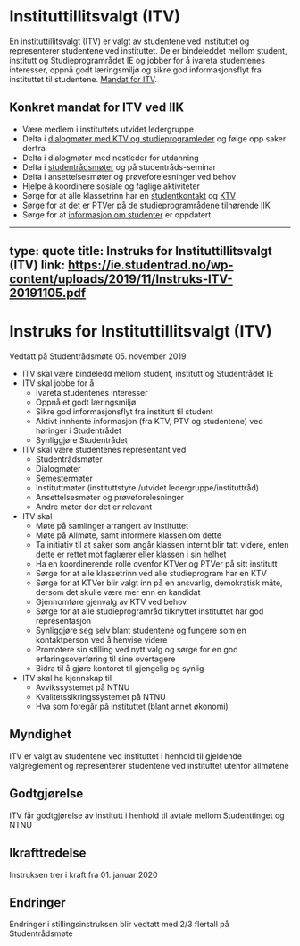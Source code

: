 
# Instituttillitsvalgt (ITV)

En instituttillitsvalgt (ITV) er valgt av studentene ved instituttet og representerer studentene ved instituttet. De er bindeleddet mellom student, institutt og Studieprogramrådet IE og jobber for å ivareta studentenes interesser, oppnå godt læringsmiljø og sikre god informasjonsflyt fra instituttet til studentene. 
[Mandat for ITV](https://ie.studentrad.no/wp-content/uploads/2019/11/Instruks-ITV-20191105.pdf).


## Konkret mandat for ITV ved IIK

* Være medlem i instituttets utvidet ledergruppe
* Delta i [dialogmøter med KTV og studieprogramleder](dialogmøter-spl.html) og følge opp saker derfra
* Delta i dialogmøter med nestleder for utdanning 
* Delta i [studentrådsmøter](https://ie.studentrad.no) og på studentråds-seminar
* Delta i ansettelsesmøter og prøveforelesninger ved behov
* Hjelpe å koordinere sosiale og faglige aktiviteter
* Sørge for at alle klassetrinn har en [studentkontakt](studentkontakt.html) og [KTV](ktv.html)
* Sørge for at det er PTVer på de studieprogramrådene tilhørende IIK
* Sørge for at [informasjon om studenter](studenter.html) er oppdatert


---
type: quote
title: Instruks for Instituttillitsvalgt (ITV)
link: https://ie.studentrad.no/wp-content/uploads/2019/11/Instruks-ITV-20191105.pdf
--- 
# Instruks for Instituttillitsvalgt (ITV)

Vedtatt på Studentrådsmøte 05. november 2019

* ITV skal være bindeledd mellom student, institutt og Studentrådet IE
* ITV skal jobbe for å
  * Ivareta studentenes interesser
  * Oppnå et godt læringsmiljø
  * Sikre god informasjonsflyt fra institutt til student
  * Aktivt innhente informasjon (fra KTV, PTV og studentene) ved høringer i Studentrådet
  * Synliggjøre Studentrådet
* ITV skal være studentenes representant ved   
  * Studentrådsmøter
  * Dialogmøter
  * Semestermøter
  * Instituttmøter (instituttstyre /utvidet ledergruppe/instituttråd)   
  * Ansettelsesmøter og prøveforelesninger
  * Andre møter der det er relevant
* ITV skal
  * Møte på samlinger arrangert av instituttet
  * Møte på Allmøte, samt informere klassen om dette
  * Ta initiativ til at saker som angår klassen internt blir tatt videre, enten dette er rettet mot faglærer eller klassen i sin helhet
  * Ha en koordinerende rolle ovenfor KTVer og PTVer på sitt institutt
  * Sørge for at alle klassetrinn ved alle studieprogram har en KTV
  * Sørge for at KTVer blir valgt inn på en ansvarlig, demokratisk måte, dersom det skulle være mer enn en kandidat
  * Gjennomføre gjenvalg av KTV ved behov
  * Sørge for at alle studieprogramråd tilknyttet instituttet har god representasjon
  * Synliggjøre seg selv blant studentene og fungere som en kontaktperson ved å henvise videre
  * Promotere sin stilling ved nytt valg og sørge for en god erfaringsoverføring til sine overtagere
  * Bidra til å gjøre kontoret til gjengelig og synlig
* ITV skal ha kjennskap til
  * Avvikssystemet på NTNU
  * Kvalitetssikringssystemet på NTNU
  * Hva som foregår på instituttet (blant annet økonomi)

## Myndighet
ITV er valgt av studentene ved instituttet i henhold til gjeldende valgreglement og representerer studentene ved instituttet utenfor allmøtene

## Godtgjørelse
ITV får godtgjørelse av institutt i henhold til avtale mellom Studenttinget og NTNU

## Ikrafttredelse
Instruksen trer i kraft fra 01. januar 2020

## Endringer
Endringer i stillingsinstruksen blir vedtatt med 2/3 flertall på Studentrådsmøte